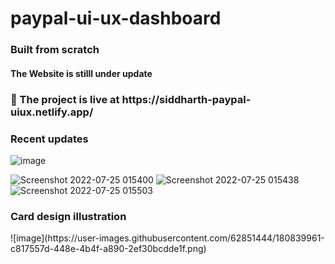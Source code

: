 # paypal-ui-ux-dashboard
<h3>Built from scratch </h3>
<h4>The Website is stilll under update</h4>
<h3>🔴 The project is live at https://siddharth-paypal-uiux.netlify.app/  </h3> 
<h3>Recent updates</h3>

 ![image](https://user-images.githubusercontent.com/62851444/180835488-3f634205-6a2f-4501-af64-39f0ab82b6be.png)


![Screenshot 2022-07-25 015400](https://user-images.githubusercontent.com/62851444/180665570-388c5eea-7997-4373-ad98-cf267298639f.png)
![Screenshot 2022-07-25 015438](https://user-images.githubusercontent.com/62851444/180665573-5c8076a3-99ca-436b-94dc-cffc35ae81c5.png)
![Screenshot 2022-07-25 015503](https://user-images.githubusercontent.com/62851444/180665577-3dd3179e-a3c6-4fd2-9ee7-55d6b44ab296.png)

<h3>Card design illustration</h3>
![image](https://user-images.githubusercontent.com/62851444/180839961-c817557d-448e-4b4f-a890-2ef30bcdde1f.png)



